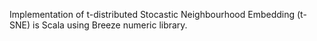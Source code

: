 Implementation of t-distributed Stocastic Neighbourhood Embedding (t-SNE) is Scala using Breeze numeric library.
